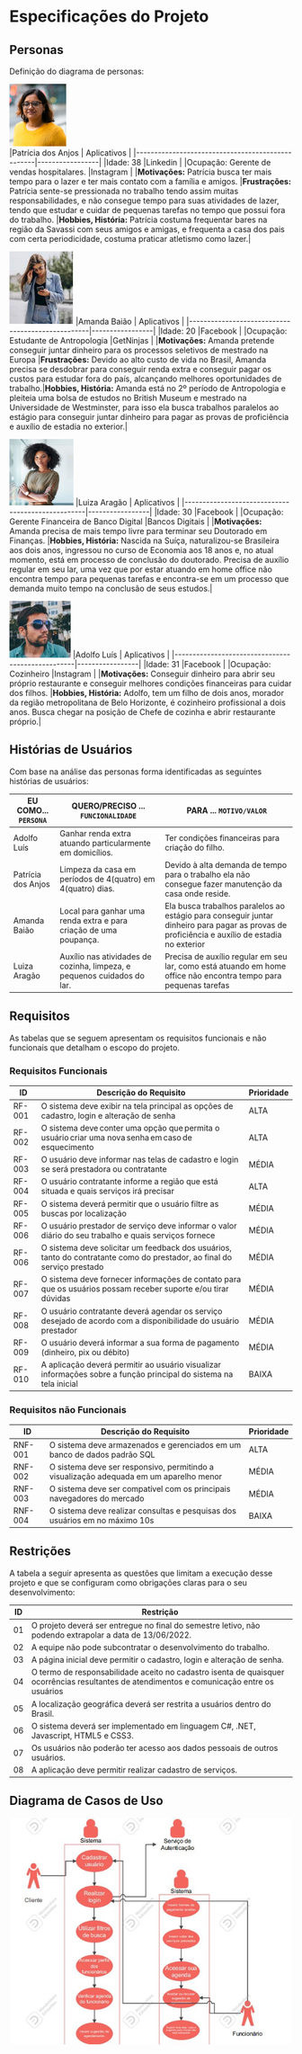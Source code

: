 # Especificações do Projeto

## Personas

Definição do diagrama de personas:

![Patrícia dos Anjos](img/patricia.png)           
|Patrícia dos Anjos                                | Aplicativos     |
|--------------------------------------------------|-----------------|
|Idade: 38                                         |Linkedin         |
|Ocupação: Gerente de vendas hospitalares.         |Instagram        |
|**Motivações:** Patrícia busca ter mais tempo para o lazer e ter mais contato com a família e amigos. |**Frustrações:** Patrícia sente-se pressionada no trabalho tendo assim muitas responsabilidades, e não consegue tempo para suas atividades de lazer, tendo que estudar e cuidar de pequenas tarefas no tempo que possui fora do trabalho. 
|**Hobbies, História:**	Patrícia costuma frequentar bares na região da Savassi com seus amigos e amigas, e frequenta a casa dos pais com certa periodicidade, costuma praticar atletismo como lazer.|


![Amanda Baião](img/amanda.png)
|Amanda Baião                                      | Aplicativos     |
|--------------------------------------------------|-----------------|
|Idade: 20                                         |Facebook         |
|Ocupação: Estudante de Antropologia               |GetNinjas        |
|**Motivações:** Amanda pretende conseguir juntar dinheiro para os processos seletivos de mestrado na Europa  |**Frustrações:** Devido ao alto custo de vida no Brasil, Amanda precisa se desdobrar para conseguir renda extra e conseguir pagar os custos para estudar fora do país, alcançando melhores oportunidades de trabalho.|**Hobbies, História:** Amanda está no 2º período de Antropologia e pleiteia uma bolsa de estudos no British Museum e mestrado na Universidade de Westminster, para isso ela busca trabalhos paralelos ao estágio para conseguir juntar dinheiro para pagar as provas de proficiência e auxílio de estadia no exterior.| 

![Luiza Aragão](img/luiza.png) 
|Luiza Aragão                                      | Aplicativos     |
|--------------------------------------------------|-----------------|
|Idade: 30                                         |Facebook         |
|Ocupação: Gerente Financeira de Banco Digital     |Bancos Digitais  |
|**Motivações:** Amanda precisa de mais tempo livre para terminar seu Doutorado em Finanças. |**Hobbies, História:** Nascida na Suíça, naturalizou-se Brasileira aos dois anos, ingressou no curso de Economia aos 18 anos e, no atual momento, está em processo de conclusão do doutorado. Precisa de auxílio regular em seu lar, uma vez que por estar atuando em home office não encontra tempo para pequenas tarefas e encontra-se em um processo que demanda muito tempo na conclusão de seus estudos.| 

![Adolfo Luís](img/adolfo.png) 
|Adolfo Luís                                       | Aplicativos     |
|--------------------------------------------------|-----------------|
|Idade: 31                                         |Facebook         |
|Ocupação: Cozinheiro                              |Instagram        |
|**Motivações:** Conseguir dinheiro para abrir seu próprio restaurante e conseguir melhores condições financeiras para cuidar dos filhos. |**Hobbies, História:** Adolfo, tem um filho de dois anos,  morador da região metropolitana de Belo Horizonte, é  cozinheiro profissional a dois anos. Busca chegar na posição de Chefe de cozinha e abrir restaurante próprio.|



## Histórias de Usuários

Com base na análise das personas forma identificadas as seguintes histórias de usuários:

|EU COMO... `PERSONA`| QUERO/PRECISO ... `FUNCIONALIDADE` |PARA ... `MOTIVO/VALOR`                 |
|--------------------|------------------------------------|----------------------------------------|
|Adolfo Luís   | Ganhar renda extra atuando particularmente em domicílios.            | Ter condições financeiras para criação do filho.               |
|Patrícia dos Anjos        | Limpeza da casa em períodos de 4(quatro) em 4(quatro) dias.                  | Devido à alta demanda de tempo para o trabalho ela não consegue fazer manutenção da casa onde reside.  |
|Amanda Baião |Local para ganhar uma renda extra e para criação de uma poupança. |Ela busca trabalhos paralelos ao estágio para conseguir juntar dinheiro para pagar as provas de proficiência e auxílio de estadia no exterior|
|Luiza Aragão |Auxílio nas atividades de cozinha, limpeza, e pequenos cuidados do lar. |Precisa de auxílio regular em seu lar, como está atuando em home office não encontra tempo para pequenas tarefas |

## Requisitos

As tabelas que se seguem apresentam os requisitos funcionais e não funcionais que detalham o escopo do projeto.

### Requisitos Funcionais

|ID    | Descrição do Requisito  | Prioridade |
|------|-----------------------------------------|----|
|RF-001| O sistema deve exibir na tela principal as opções de cadastro, login e alteração de senha  | ALTA | 
|RF-002| O sistema deve conter uma opção que permita o usuário criar uma nova senha em caso de esquecimento  | ALTA |
|RF-003| O usuário deve informar nas telas de cadastro e login se será prestadora ou contratante   | MÉDIA |
|RF-004| O usuário contratante informe a região que está situada e quais serviços irá precisar    | ALTA |
RF-005| O sistema deverá permitir que o usuário filtre as buscas por localização | MÉDIA|
|RF-006| O usuário prestador de serviço deve informar o valor diário do seu trabalho e quais serviços fornece | MÉDIA |
|RF-006| O sistema deve solicitar um feedback dos usuários, tanto do contratante como do prestador, ao final do serviço prestado | MÉDIA |
|RF-007| O sistema deve fornecer informações de contato para que os usuários possam receber suporte e/ou tirar dúvidas | MÉDIA |
|RF-008| O usuário contratante deverá agendar os serviço desejado de acordo com a disponibilidade do usuário prestador | MÉDIA |
|RF-009|O usuário deverá informar a sua forma de pagamento (dinheiro, pix ou débito) | MÉDIA |
|RF-010| A aplicação deverá permitir ao usuário visualizar informações sobre a função principal do sistema na tela inicial | BAIXA |

### Requisitos não Funcionais

|ID     | Descrição do Requisito  |Prioridade |
|-------|-------------------------|----|
|RNF-001| O sistema deve armazenados e gerenciados em um banco de dados padrão SQL | ALTA |
|RNF-002| O sistema deve ser responsivo, permitindo a visualização adequada em um aparelho menor  | MÉDIA | 
|RNF-003| O sistema deve ser compatível com os principais navegadores do mercado  |  MÉDIA | 
|RNF-004| O sistema deve realizar consultas e pesquisas dos usuários em no máximo 10s | BAIXA |


## Restrições

A tabela a seguir apresenta as questões que limitam a execução desse projeto e que se configuram como obrigações claras para o seu desenvolvimento: 

|ID| Restrição                                             |
|--|-------------------------------------------------------|
|01| O projeto deverá ser entregue no final do semestre letivo, não podendo extrapolar a data de 13/06/2022.  |
|02| A equipe não pode subcontratar o desenvolvimento do trabalho.         |
|03| A página inicial deve permitir o cadastro, login e alteração de senha. |
|04| O termo de responsabilidade aceito no cadastro isenta de quaisquer ocorrências resultantes de atendimentos e comunicação entre os usuários |
|05| A localização geográfica deverá ser restrita a usuários dentro do Brasil. |
|06| O sistema deverá ser implementado em linguagem C#, .NET, Javascript, HTML5 e CSS3. |
|07| Os usuários não poderão ter acesso aos dados pessoais de outros usuários. |
|08| A aplicação deve permitir realizar cadastro de serviços. |


## Diagrama de Casos de Uso

![Diagrama de Casos de Uso](img/Diagrama_de_caso_de_uso.JPG)
